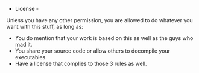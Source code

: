 - License -

Unless you have any other permission, you are allowed to do whatever you want with this stuff, as long as:
- You do mention that your work is based on this as well as the guys who mad it.
- You share your source code or allow others to decompile your executables.
- Have a license that complies to those 3 rules as well.